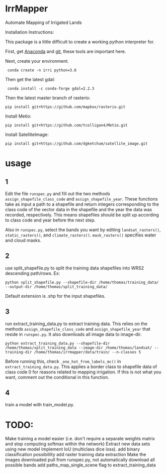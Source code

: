 # IrrMapper
Automate Mapping of Irrigated Lands

Installation Instructions:

This package is a little difficult to create a working python interpreter for.

First, get [Anaconda](anaconda.org) and [git](https://git-scm.com/), these tools
are important here.

Next, create your environment.

``` conda create -n irri python=3.6```

Then get the latest gdal:

``` conda install -c conda-forge gdal=2.2.3```

Then the latest master branch of rasterio:

```pip install git+https://github.com/mapbox/rasterio.git```

Install Metio:

```pip install git+https://github.com/tcolligan4/Metio.git```

Install SatelliteImage:

```pip install git+https://github.com/dgketchum/satellite_image.git```

# usage
## 1 
Edit the file ```runspec.py``` and fill out the two methods ```assign_shapefile_class_code``` and ```assign_shapefile_year```. These functions take as input a path to a shapefile and return integers corresponding to the class code of the vector data in the shapefile and the year the data was recorded, respectively. This means shapefiles should be split up according to class code and year before the next step.

Also in ``runspec.py``, select the bands you want by editing ``landsat_rasters()``, ``static_rasters()``, and ``climate_rasters()``. ``mask_rasters()`` specifies water and cloud masks. 
## 2
use split_shapefile.py to split the training data shapefiles into WRS2 descending path/rows. Ex:
```
python split_shapefile.py --shapefile-dir /home/thomas/training_data/ --output-dir /home/thomas/split_training_data/
```
Default extension is .shp for the input shapefiles.
## 3
run extract_training_data.py to extract training data. This relies on the methods ``assign_shapefile_class_code`` and ``assign_shapefile_year`` that reside in ``runspec.py``. It also downloads all image data to image-dir. 
```
python extract_training_data.py --shapefile-dir /home/thomas/split_training_data --image-dir /home/thomas/landsat/ --training-dir /home/thomas/irrmapper/data/train/ --n-classes 5
```
Before running this, check ```_one_hot_from_labels_mc()``` in ```extract_training_data.py```. This applies a border class to shapefile data of class code 0 for reasons related to mapping irrigation. If this is not what you want, comment out the conditional in this function.  

## 4 
train a model with train_model.py.

# TODO: 
Make training a model easier (i.e. don't require a separate weights matrix and stop computing softmax within the network)
Extract new data sets using new model
Implement IoU (multiclass dice loss).
add binary classification possibililty
add raster training data extraction
Make the images downloaded pull from runspec.py, not automatically download all possible bands
add paths_map_single_scene flag to extract_training_data

